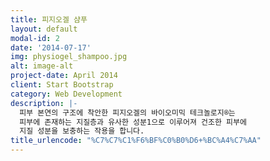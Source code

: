 ```yaml
---
title: 피지오겔 샴푸
layout: default
modal-id: 2
date: '2014-07-17'
img: physiogel_shampoo.jpg
alt: image-alt
project-date: April 2014
client: Start Bootstrap
category: Web Development
description: |-
  피부 본연의 구조에 착안한 피지오겔의 바이오미믹 테크놀로지®는
  피부에 존재하는 지질층과 유사한 성분1으로 이루어져 건조한 피부에
  지질 성분을 보충하는 작용을 합니다.
title_urlencode: "%C7%C7%C1%F6%BF%C0%B0%D6+%BC%A4%C7%AA"
---
```


